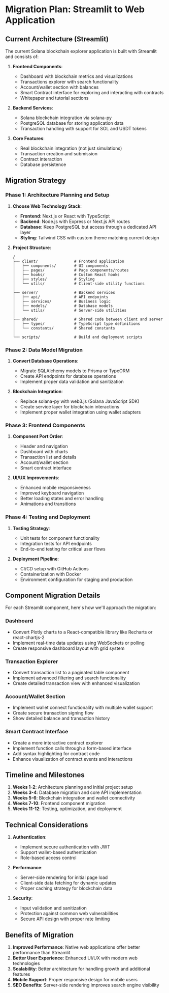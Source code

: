 # Migration Plan: Streamlit to Web Application

## Current Architecture (Streamlit)

The current Solana blockchain explorer application is built with Streamlit and consists of:

1. **Frontend Components**:
   - Dashboard with blockchain metrics and visualizations
   - Transactions explorer with search functionality
   - Account/wallet section with balances
   - Smart Contract interface for exploring and interacting with contracts
   - Whitepaper and tutorial sections

2. **Backend Services**:
   - Solana blockchain integration via solana-py
   - PostgreSQL database for storing application data
   - Transaction handling with support for SOL and USDT tokens

3. **Core Features**:
   - Real blockchain integration (not just simulations)
   - Transaction creation and submission
   - Contract interaction
   - Database persistence

## Migration Strategy

### Phase 1: Architecture Planning and Setup

1. **Choose Web Technology Stack**:
   - **Frontend**: Next.js or React with TypeScript
   - **Backend**: Node.js with Express or Next.js API routes
   - **Database**: Keep PostgreSQL but access through a dedicated API layer
   - **Styling**: Tailwind CSS with custom theme matching current design

2. **Project Structure**:
   ```
   /
   ├── client/                # Frontend application
   │   ├── components/        # UI components
   │   ├── pages/             # Page components/routes
   │   ├── hooks/             # Custom React hooks
   │   ├── styles/            # Styling
   │   └── utils/             # Client-side utility functions
   │
   ├── server/                # Backend services
   │   ├── api/               # API endpoints
   │   ├── services/          # Business logic
   │   ├── models/            # Database models
   │   └── utils/             # Server-side utilities
   │
   ├── shared/                # Shared code between client and server
   │   ├── types/             # TypeScript type definitions
   │   └── constants/         # Shared constants
   │
   └── scripts/               # Build and deployment scripts
   ```

### Phase 2: Data Model Migration

1. **Convert Database Operations**:
   - Migrate SQLAlchemy models to Prisma or TypeORM
   - Create API endpoints for database operations
   - Implement proper data validation and sanitization

2. **Blockchain Integration**:
   - Replace solana-py with web3.js (Solana JavaScript SDK)
   - Create service layer for blockchain interactions
   - Implement proper wallet integration using wallet adapters

### Phase 3: Frontend Components

1. **Component Port Order**:
   - Header and navigation
   - Dashboard with charts
   - Transaction list and details
   - Account/wallet section
   - Smart contract interface

2. **UI/UX Improvements**:
   - Enhanced mobile responsiveness
   - Improved keyboard navigation
   - Better loading states and error handling
   - Animations and transitions

### Phase 4: Testing and Deployment

1. **Testing Strategy**:
   - Unit tests for component functionality
   - Integration tests for API endpoints
   - End-to-end testing for critical user flows

2. **Deployment Pipeline**:
   - CI/CD setup with GitHub Actions
   - Containerization with Docker
   - Environment configuration for staging and production

## Component Migration Details

For each Streamlit component, here's how we'll approach the migration:

### Dashboard
- Convert Plotly charts to a React-compatible library like Recharts or react-chartjs-2
- Implement real-time data updates using WebSockets or polling
- Create responsive dashboard layout with grid system

### Transaction Explorer
- Convert transaction list to a paginated table component
- Implement advanced filtering and search functionality
- Create detailed transaction view with enhanced visualization

### Account/Wallet Section
- Implement wallet connect functionality with multiple wallet support
- Create secure transaction signing flow
- Show detailed balance and transaction history

### Smart Contract Interface
- Create a more interactive contract explorer
- Implement function calls through a form-based interface
- Add syntax highlighting for contract code
- Enhance visualization of contract events and interactions

## Timeline and Milestones

1. **Weeks 1-2**: Architecture planning and initial project setup
2. **Weeks 3-4**: Database migration and core API implementation
3. **Weeks 5-6**: Blockchain integration and wallet connectivity
4. **Weeks 7-10**: Frontend component migration
5. **Weeks 11-12**: Testing, optimization, and deployment

## Technical Considerations

1. **Authentication**:
   - Implement secure authentication with JWT
   - Support wallet-based authentication
   - Role-based access control

2. **Performance**:
   - Server-side rendering for initial page load
   - Client-side data fetching for dynamic updates
   - Proper caching strategy for blockchain data

3. **Security**:
   - Input validation and sanitization
   - Protection against common web vulnerabilities
   - Secure API design with proper rate limiting

## Benefits of Migration

1. **Improved Performance**: Native web applications offer better performance than Streamlit
2. **Better User Experience**: Enhanced UI/UX with modern web technologies
3. **Scalability**: Better architecture for handling growth and additional features
4. **Mobile Support**: Proper responsive design for mobile users
5. **SEO Benefits**: Server-side rendering improves search engine visibility
